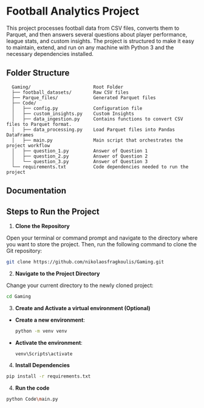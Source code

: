 # Football Analytics Project

This project processes football data from CSV files, converts them to Parquet, and then answers several questions about player performance, league stats, and custom insights.
The project is structured to make it easy to maintain, extend, and run on any machine with Python 3 and the necessary dependencies installed.

## Folder Structure

```
  Gaming/                       Root Folder
  ├── football_datasets/        Raw CSV files
  ├── Parque_files/             Generated Parquet files
  ├── Code/
  │   ├── config.py             Configuration file
  │   ├── custom_insights.py    Custom Insights
  │   ├── data_ingestion.py     Contains functions to convert CSV files to Parquet format.
  │   ├── data_processing.py    Load Parquet files into Pandas DataFrames
  │   ├── main.py               Main script that orchestrates the project workflow
  │   ├── question_1.py         Answer of Question 1
  │   ├── question_2.py         Answer of Question 2
  │   └── question_3.py         Answer of Question 3
  └── requirements.txt          Code dependencies needed to run the project
```


## Documentation


## Steps to Run the Project

  1. **Clone the Repository**

   Open your terminal or command prompt and navigate to the directory where you want to store the project. Then, run the following command to clone the Git repository:

   ```bash
   git clone https://github.com/nikolaosfragkoulis/Gaming.git
   ```

  2. **Navigate to the Project Directory**

   Change your current directory to the newly cloned project:

   ```bash
   cd Gaming
   ```

  3. **Create and Activate a virtual environment (Optional)**
  
   - **Create a new environment**:
     ```bash
     python -m venv venv
     ```
   - **Activate the environment**:
     ```bash
     venv\Scripts\activate
     ```

  4. **Install Dependencies**
   ```bash
   pip install -r requirements.txt
   ```

  4. **Run the code**
   ```bash
   python Code\main.py
   ```
